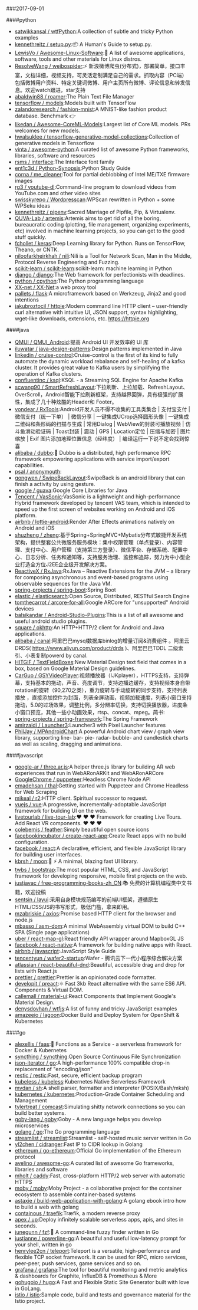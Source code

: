 ###2017-09-01

####python
* [satwikkansal / wtfPython](https://github.com/satwikkansal/wtfPython):A collection of subtle and tricky Python examples
* [kennethreitz / setup.py](https://github.com/kennethreitz/setup.py):📦 A Human's Guide to setup.py.
* [LewisVo / Awesome-Linux-Software](https://github.com/LewisVo/Awesome-Linux-Software):🐧 A list of awesome applications, software, tools and other materials for Linux distros.
* [ResolveWang / weibospider](https://github.com/ResolveWang/weibospider):⚡️ 新浪微博爬虫(分布式)，部署简单，接口丰富，文档详细，视频支持，可灵活定制满足自己的需求。抓取内容（PC端）包括微博用户资料、特定关键词微博、用户主页所有微博、评论信息和转发信息。欢迎watch跟进，star支持
* [abaldwin88 / roamer](https://github.com/abaldwin88/roamer):The Plain Text File Manager
* [tensorflow / models](https://github.com/tensorflow/models):Models built with TensorFlow
* [zalandoresearch / fashion-mnist](https://github.com/zalandoresearch/fashion-mnist):A MNIST-like fashion product database. Benchmark 👉
* [likedan / Awesome-CoreML-Models](https://github.com/likedan/Awesome-CoreML-Models):Largest list of Core ML models. PRs welcomes for new models.
* [hwalsuklee / tensorflow-generative-model-collections](https://github.com/hwalsuklee/tensorflow-generative-model-collections):Collection of generative models in Tensorflow
* [vinta / awesome-python](https://github.com/vinta/awesome-python):A curated list of awesome Python frameworks, libraries, software and resources
* [rsms / interface](https://github.com/rsms/interface):The Interface font family
* [ent1c3d / Python-Synopsis](https://github.com/ent1c3d/Python-Synopsis):Python Study Guide
* [corna / me_cleaner](https://github.com/corna/me_cleaner):Tool for partial deblobbing of Intel ME/TXE firmware images
* [rg3 / youtube-dl](https://github.com/rg3/youtube-dl):Command-line program to download videos from YouTube.com and other video sites
* [swisskyrepo / Wordpresscan](https://github.com/swisskyrepo/Wordpresscan):WPScan rewritten in Python + some WPSeku ideas
* [kennethreitz / pipenv](https://github.com/kennethreitz/pipenv):Sacred Marriage of Pipfile, Pip, & Virtualenv.
* [QUVA-Lab / artemis](https://github.com/QUVA-Lab/artemis):Artemis aims to get rid of all the boring, bureaucratic coding (plotting, file management, organizing experiments, etc) involved in machine learning projects, so you can get to the good stuff quickly.
* [fchollet / keras](https://github.com/fchollet/keras):Deep Learning library for Python. Runs on TensorFlow, Theano, or CNTK.
* [niloofarkheirkhah / nili](https://github.com/niloofarkheirkhah/nili):Nili is a Tool for Network Scan, Man in the Middle, Protocol Reverse Engineering and Fuzzing.
* [scikit-learn / scikit-learn](https://github.com/scikit-learn/scikit-learn):scikit-learn: machine learning in Python
* [django / django](https://github.com/django/django):The Web framework for perfectionists with deadlines.
* [python / cpython](https://github.com/python/cpython):The Python programming language
* [XX-net / XX-Net](https://github.com/XX-net/XX-Net):a web proxy tool
* [pallets / flask](https://github.com/pallets/flask):A microframework based on Werkzeug, Jinja2 and good intentions
* [jakubroztocil / httpie](https://github.com/jakubroztocil/httpie):Modern command line HTTP client – user-friendly curl alternative with intuitive UI, JSON support, syntax highlighting, wget-like downloads, extensions, etc. https://httpie.org

####java
* [QMUI / QMUI_Android](https://github.com/QMUI/QMUI_Android):提高 Android UI 开发效率的 UI 库
* [iluwatar / java-design-patterns](https://github.com/iluwatar/java-design-patterns):Design patterns implemented in Java
* [linkedin / cruise-control](https://github.com/linkedin/cruise-control):Cruise-control is the first of its kind to fully automate the dynamic workload rebalance and self-healing of a kafka cluster. It provides great value to Kafka users by simplifying the operation of Kafka clusters.
* [confluentinc / ksql](https://github.com/confluentinc/ksql):KSQL - a Streaming SQL Engine for Apache Kafka
* [scwang90 / SmartRefreshLayout](https://github.com/scwang90/SmartRefreshLayout):下拉刷新、上拉加载、RefreshLayout、OverScroll，Android智能下拉刷新框架，支持越界回弹，具有极强的扩展性，集成了几十种炫酷的Header和 Footer。
* [vondear / RxTools](https://github.com/vondear/RxTools):Android开发人员不得不收集的工具类集合 | 支付宝支付 | 微信支付（统一下单） | 微信分享 | 一键集成UCrop选择圆形头像 | 一键集成二维码和条形码的扫描与生成 | 常用Dialog | WebView的封装可播放视频 | 仿斗鱼滑动验证码 | Toast封装 | 震动 | GPS | Location定位 | 压缩与加密 | 图片缩放 | Exif 图片添加地理位置信息（经纬度） | 编译运行一下说不定会找到惊喜
* [alibaba / dubbo](https://github.com/alibaba/dubbo):📢 Dubbo is a distributed, high performance RPC framework empowering applications with service import/export capabilities.
* [psal / anonymouth](https://github.com/psal/anonymouth):
* [gongwen / SwipeBackLayout](https://github.com/gongwen/SwipeBackLayout):SwipeBack is an android library that can finish a activity by using gesture.
* [google / guava](https://github.com/google/guava):Google Core Libraries for Java
* [Tencent / VasSonic](https://github.com/Tencent/VasSonic):VasSonic is a lightweight and high-performance Hybrid framework developed by tencent VAS team, which is intended to speed up the first screen of websites working on Android and iOS platform.
* [airbnb / lottie-android](https://github.com/airbnb/lottie-android):Render After Effects animations natively on Android and iOS
* [shuzheng / zheng](https://github.com/shuzheng/zheng):基于Spring+SpringMVC+Mybatis分布式敏捷开发系统架构，提供整套公共微服务服务模块：集中权限管理（单点登录）、内容管理、支付中心、用户管理（支持第三方登录）、微信平台、存储系统、配置中心、日志分析、任务和通知等，支持服务治理、监控和追踪，努力为中小型企业打造全方位J2EE企业级开发解决方案。
* [ReactiveX / RxJava](https://github.com/ReactiveX/RxJava):RxJava – Reactive Extensions for the JVM – a library for composing asynchronous and event-based programs using observable sequences for the Java VM.
* [spring-projects / spring-boot](https://github.com/spring-projects/spring-boot):Spring Boot
* [elastic / elasticsearch](https://github.com/elastic/elasticsearch):Open Source, Distributed, RESTful Search Engine
* [tomthecarrot / arcore-for-all](https://github.com/tomthecarrot/arcore-for-all):Google ARCore for "unsupported" Android devices
* [balsikandar / Android-Studio-Plugins](https://github.com/balsikandar/Android-Studio-Plugins):This is a list of all awesome and useful android studio plugins.
* [square / okhttp](https://github.com/square/okhttp):An HTTP+HTTP/2 client for Android and Java applications.
* [alibaba / canal](https://github.com/alibaba/canal):阿里巴巴mysql数据库binlog的增量订阅&消费组件 。阿里云DRDS( https://www.aliyun.com/product/drds )、阿里巴巴TDDL 二级索引、小表复制powerd by canal.
* [HITGIF / TextFieldBoxes](https://github.com/HITGIF/TextFieldBoxes):New Material Design text field that comes in a box, based on Google Material Design guidelines.
* [CarGuo / GSYVideoPlayer](https://github.com/CarGuo/GSYVideoPlayer):视频播放器（IJKplayer），HTTPS支持，支持弹幕，支持基本的拖动，声音、亮度调节，支持边播边缓存，支持视频本身自带rotation的旋转（90,270之类），重力旋转与手动旋转的同步支持，支持列表播放 ，直接添加控件为封面，列表全屏动画，视频加载速度，列表小窗口支持拖动，5.0的过场效果，调整比例，多分辨率切换，支持切换播放器，进度条小窗口预览，其他一些小动画效果，rtsp、concat、mpeg。简书:
* [spring-projects / spring-framework](https://github.com/spring-projects/spring-framework):The Spring Framework
* [amirzaidi / Launcher3](https://github.com/amirzaidi/Launcher3):Launcher3 with Pixel Launcher features
* [PhilJay / MPAndroidChart](https://github.com/PhilJay/MPAndroidChart):A powerful Android chart view / graph view library, supporting line- bar- pie- radar- bubble- and candlestick charts as well as scaling, dragging and animations.

####javascript
* [google-ar / three.ar.js](https://github.com/google-ar/three.ar.js):A helper three.js library for building AR web experiences that run in WebARonARKit and WebARonARCore
* [GoogleChrome / puppeteer](https://github.com/GoogleChrome/puppeteer):Headless Chrome Node API
* [emadehsan / thal](https://github.com/emadehsan/thal):Getting started with Puppeteer and Chrome Headless for Web Scraping
* [mikeal / r2](https://github.com/mikeal/r2):HTTP client. Spiritual successor to request.
* [vuejs / vue](https://github.com/vuejs/vue):A progressive, incrementally-adoptable JavaScript framework for building UI on the web.
* [livetourlab / live-tour-lab](https://github.com/livetourlab/live-tour-lab):❤️ ❤️ ❤️ Framework for creating Live Tours. Add React VR components. ❤️ ❤️ ❤️
* [colebemis / feather](https://github.com/colebemis/feather):Simply beautiful open source icons
* [facebookincubator / create-react-app](https://github.com/facebookincubator/create-react-app):Create React apps with no build configuration.
* [facebook / react](https://github.com/facebook/react):A declarative, efficient, and flexible JavaScript library for building user interfaces.
* [kbrsh / moon](https://github.com/kbrsh/moon):🌙 ⚡️ A minimal, blazing fast UI library.
* [twbs / bootstrap](https://github.com/twbs/bootstrap):The most popular HTML, CSS, and JavaScript framework for developing responsive, mobile first projects on the web.
* [justjavac / free-programming-books-zh_CN](https://github.com/justjavac/free-programming-books-zh_CN):📚 免费的计算机编程类中文书籍，欢迎投稿
* [sentsin / layui](https://github.com/sentsin/layui):采用自身模块规范编写的前端UI框架，遵循原生HTML/CSS/JS的书写形式，极低门槛，拿来即用。
* [mzabriskie / axios](https://github.com/mzabriskie/axios):Promise based HTTP client for the browser and node.js
* [mbasso / asm-dom](https://github.com/mbasso/asm-dom):A minimal WebAssembly virtual DOM to build C++ SPA (Single page applications)
* [uber / react-map-gl](https://github.com/uber/react-map-gl):React friendly API wrapper around MapboxGL JS
* [facebook / react-native](https://github.com/facebook/react-native):A framework for building native apps with React.
* [airbnb / javascript](https://github.com/airbnb/javascript):JavaScript Style Guide
* [tencentyun / wafer2-startup](https://github.com/tencentyun/wafer2-startup):Wafer - 腾讯云下一代小程序综合解决方案
* [atlassian / react-beautiful-dnd](https://github.com/atlassian/react-beautiful-dnd):Beautiful, accessible drag and drop for lists with React.js
* [prettier / prettier](https://github.com/prettier/prettier):Prettier is an opinionated code formatter.
* [developit / preact](https://github.com/developit/preact):⚛️ Fast 3kb React alternative with the same ES6 API. Components & Virtual DOM.
* [callemall / material-ui](https://github.com/callemall/material-ui):React Components that Implement Google's Material Design.
* [denysdovhan / wtfjs](https://github.com/denysdovhan/wtfjs):A list of funny and tricky JavaScript examples
* [amazeeio / lagoon](https://github.com/amazeeio/lagoon):Docker Build and Deploy System for OpenShift & Kubernetes

####go
* [alexellis / faas](https://github.com/alexellis/faas):🐳 Functions as a Service - a serverless framework for Docker & Kubernetes
* [syncthing / syncthing](https://github.com/syncthing/syncthing):Open Source Continuous File Synchronization
* [json-iterator / go](https://github.com/json-iterator/go):A high-performance 100% compatible drop-in replacement of "encoding/json"
* [restic / restic](https://github.com/restic/restic):Fast, secure, efficient backup program
* [kubeless / kubeless](https://github.com/kubeless/kubeless):Kubernetes Native Serverless Framework
* [mvdan / sh](https://github.com/mvdan/sh):A shell parser, formatter and interpreter (POSIX/Bash/mksh)
* [kubernetes / kubernetes](https://github.com/kubernetes/kubernetes):Production-Grade Container Scheduling and Management
* [tylertreat / comcast](https://github.com/tylertreat/comcast):Simulating shitty network connections so you can build better systems.
* [goby-lang / goby](https://github.com/goby-lang/goby):Goby - A new language helps you develop microservices
* [golang / go](https://github.com/golang/go):The Go programming language
* [streamlist / streamlist](https://github.com/streamlist/streamlist):Streamlist - self-hosted music server written in Go
* [yl2chen / cidranger](https://github.com/yl2chen/cidranger):Fast IP to CIDR lookup in Golang
* [ethereum / go-ethereum](https://github.com/ethereum/go-ethereum):Official Go implementation of the Ethereum protocol
* [avelino / awesome-go](https://github.com/avelino/awesome-go):A curated list of awesome Go frameworks, libraries and software
* [mholt / caddy](https://github.com/mholt/caddy):Fast, cross-platform HTTP/2 web server with automatic HTTPS
* [moby / moby](https://github.com/moby/moby):Moby Project - a collaborative project for the container ecosystem to assemble container-based systems
* [astaxie / build-web-application-with-golang](https://github.com/astaxie/build-web-application-with-golang):A golang ebook intro how to build a web with golang
* [containous / traefik](https://github.com/containous/traefik):Træfik, a modern reverse proxy
* [apex / up](https://github.com/apex/up):Deploy infinitely scalable serverless apps, apis, and sites in seconds.
* [junegunn / fzf](https://github.com/junegunn/fzf):🌸 A command-line fuzzy finder written in Go
* [justjanne / powerline-go](https://github.com/justjanne/powerline-go):A beautiful and useful low-latency prompt for your shell, written in go
* [henrylee2cn / teleport](https://github.com/henrylee2cn/teleport):Teleport is a versatile, high-performance and flexible TCP socket framework. It can be used for RPC, micro services, peer-peer, push services, game services and so on.
* [grafana / grafana](https://github.com/grafana/grafana):The tool for beautiful monitoring and metric analytics & dashboards for Graphite, InfluxDB & Prometheus & More
* [gohugoio / hugo](https://github.com/gohugoio/hugo):A Fast and Flexible Static Site Generator built with love in GoLang.
* [istio / istio](https://github.com/istio/istio):Sample code, build and tests and governance material for the Istio project.
